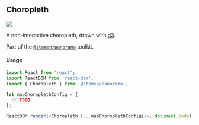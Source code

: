 ## Choropleth

<img src='https://cloud.githubusercontent.com/assets/1127259/11770142/74317d52-a1ac-11e5-99bb-d38fbcf7fa02.png'>

A non-interactive choropleth, drawn with [d3](https://d3js.org/).

Part of the [`@stamen/panorama`](https://www.npmjs.com/package/@stamen/panorama) toolkit.

#### Usage
```js
import React from 'react';
import ReactDOM from 'react-dom';
import { Choropleth } from '@stamen/panorama';

let mapChoroplethConfig = {
  // TODO
};

ReactDOM.render(<Choropleth {...mapChoroplethConfig}/>, document.body);
```

